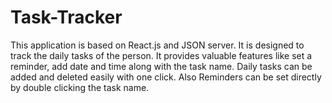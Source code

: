 # Task-Tracker
This application is based on React.js and JSON server. It is designed to track the daily tasks of the person. It provides valuable features like set a reminder, add date and time along with the task name. Daily tasks can be added and deleted easily with one click. Also Reminders can be set directly by double clicking the task name.
